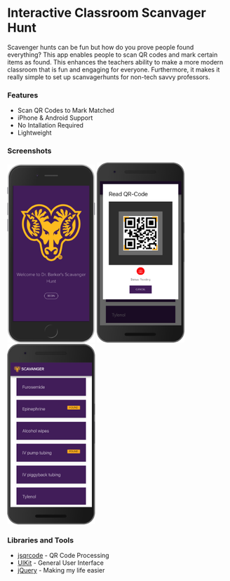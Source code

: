 # Interactive Classroom Scanvager Hunt
Scavenger hunts can be fun but how do you prove people found everything? This app enables people to scan QR codes and mark certain items as found. This enhances the teachers ability to make a more modern classroom that is fun and engaging for everyone. Furthermore, it makes it really simple to set up scanvagerhunts for non-tech savvy professors.

### Features
* Scan QR Codes to Mark Matched
* iPhone & Android Support
* No Intallation Required
* Lightweight

### Screenshots
<img src="/screenshots/screenshot1.png?raw=true" width="200" alt="The homescreen of the app"/>
<img src="/screenshots/screenshot2.png?raw=true" width="200" alt="The device trying to capture a scavenger item"/>
<img src="/screenshots/screenshot3.png?raw=true" width="200" alt="List of Objects"/>


### Libraries and Tools

 * [jsqrcode](https://github.com/LazarSoft/jsqrcode) - QR Code Processing
 * [UIKit](https://getuikit.com/) - General User Interface
 * [jQuery](https://jquery.com/) - Making my life easier
